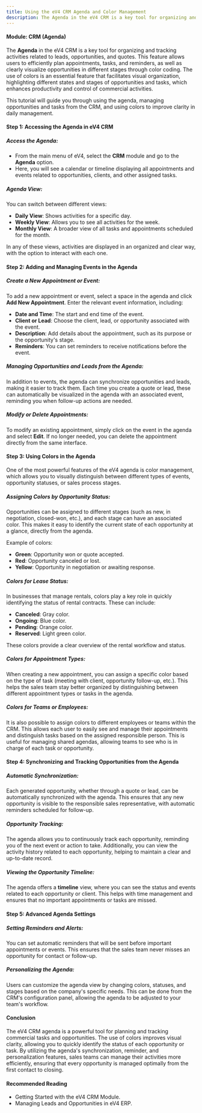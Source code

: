 ```yaml
---
title: Using the eV4 CRM Agenda and Color Management  
description: The Agenda in the eV4 CRM is a key tool for organizing and tracking activities related to leads, opportunities, and quotes.
---
```


#### Module: CRM (Agenda)

The **Agenda** in the eV4 CRM is a key tool for organizing and tracking activities related to leads, opportunities, and quotes. This feature allows users to efficiently plan appointments, tasks, and reminders, as well as clearly visualize opportunities in different stages through color coding. The use of colors is an essential feature that facilitates visual organization, highlighting different states and stages of opportunities and tasks, which enhances productivity and control of commercial activities.

This tutorial will guide you through using the agenda, managing opportunities and tasks from the CRM, and using colors to improve clarity in daily management.

#### Step 1: Accessing the Agenda in eV4 CRM

##### Access the Agenda:
- From the main menu of eV4, select the **CRM** module and go to the **Agenda** option.
- Here, you will see a calendar or timeline displaying all appointments and events related to opportunities, clients, and other assigned tasks.

##### Agenda View:
You can switch between different views:
- **Daily View**: Shows activities for a specific day.
- **Weekly View**: Allows you to see all activities for the week.
- **Monthly View**: A broader view of all tasks and appointments scheduled for the month.

In any of these views, activities are displayed in an organized and clear way, with the option to interact with each one.

#### Step 2: Adding and Managing Events in the Agenda

##### Create a New Appointment or Event:
To add a new appointment or event, select a space in the agenda and click **Add New Appointment**. Enter the relevant event information, including:
- **Date and Time**: The start and end time of the event.
- **Client or Lead**: Choose the client, lead, or opportunity associated with the event.
- **Description**: Add details about the appointment, such as its purpose or the opportunity's stage.
- **Reminders**: You can set reminders to receive notifications before the event.

##### Managing Opportunities and Leads from the Agenda:
In addition to events, the agenda can synchronize opportunities and leads, making it easier to track them.
Each time you create a quote or lead, these can automatically be visualized in the agenda with an associated event, reminding you when follow-up actions are needed.

##### Modify or Delete Appointments:
To modify an existing appointment, simply click on the event in the agenda and select **Edit**.
If no longer needed, you can delete the appointment directly from the same interface.

#### Step 3: Using Colors in the Agenda

One of the most powerful features of the eV4 agenda is color management, which allows you to visually distinguish between different types of events, opportunity statuses, or sales process stages.

##### Assigning Colors by Opportunity Status:
Opportunities can be assigned to different stages (such as new, in negotiation, closed-won, etc.), and each stage can have an associated color.
This makes it easy to identify the current state of each opportunity at a glance, directly from the agenda.

Example of colors:
- **Green**: Opportunity won or quote accepted.
- **Red**: Opportunity canceled or lost.
- **Yellow**: Opportunity in negotiation or awaiting response.

##### Colors for Lease Status:
In businesses that manage rentals, colors play a key role in quickly identifying the status of rental contracts. These can include:
- **Canceled**: Gray color.
- **Ongoing**: Blue color.
- **Pending**: Orange color.
- **Reserved**: Light green color.

These colors provide a clear overview of the rental workflow and status.

##### Colors for Appointment Types:
When creating a new appointment, you can assign a specific color based on the type of task (meeting with client, opportunity follow-up, etc.). This helps the sales team stay better organized by distinguishing between different appointment types or tasks in the agenda.

##### Colors for Teams or Employees:
It is also possible to assign colors to different employees or teams within the CRM. This allows each user to easily see and manage their appointments and distinguish tasks based on the assigned responsible person.
This is useful for managing shared agendas, allowing teams to see who is in charge of each task or opportunity.

#### Step 4: Synchronizing and Tracking Opportunities from the Agenda

##### Automatic Synchronization:
Each generated opportunity, whether through a quote or lead, can be automatically synchronized with the agenda.
This ensures that any new opportunity is visible to the responsible sales representative, with automatic reminders scheduled for follow-up.

##### Opportunity Tracking:
The agenda allows you to continuously track each opportunity, reminding you of the next event or action to take.
Additionally, you can view the activity history related to each opportunity, helping to maintain a clear and up-to-date record.

##### Viewing the Opportunity Timeline:
The agenda offers a **timeline** view, where you can see the status and events related to each opportunity or client. This helps with time management and ensures that no important appointments or tasks are missed.

#### Step 5: Advanced Agenda Settings

##### Setting Reminders and Alerts:
You can set automatic reminders that will be sent before important appointments or events. This ensures that the sales team never misses an opportunity for contact or follow-up.

##### Personalizing the Agenda:
Users can customize the agenda view by changing colors, statuses, and stages based on the company's specific needs. This can be done from the CRM's configuration panel, allowing the agenda to be adjusted to your team's workflow.

#### Conclusion

The eV4 CRM agenda is a powerful tool for planning and tracking commercial tasks and opportunities. The use of colors improves visual clarity, allowing you to quickly identify the status of each opportunity or task. By utilizing the agenda's synchronization, reminder, and personalization features, sales teams can manage their activities more efficiently, ensuring that every opportunity is managed optimally from the first contact to closing.

#### Recommended Reading
- Getting Started with the eV4 CRM Module.
- Managing Leads and Opportunities in eV4 ERP​​.

